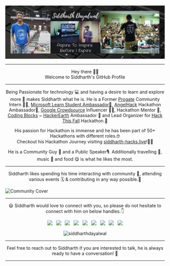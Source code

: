 ![Siddharth Dayalwal](https://raw.githubusercontent.com/siddharthdayalwal/siddharthdayalwal/master/Images/sid-cover-img.jpeg)

- - -
<p align="center">
  Hey there 👋🏻 <br>
  Welcome to Siddharth's GitHub Profile
</p>

- - -

<p align="center">Being Passionate for technology 💻 and having a desire to learn and explore more 💭 makes Siddharth what he is. He is a Former <a href="https://progate.com/">Progate</a> Community Intern 🤝🏻, <a href="https://studentambassadors.microsoft.com/en-US/">Microsoft Learn
Student Ambassador👨</a>, <a href="https://angelhack.com/">AngelHack</a> Hackathon Ambassador👑, <a href="https://crowdsource.google.com/about/">Google Crowdsource</a>  Influencer 🤳🏻, Hackathon Mentor 🎯, <a href="https://codingblocks.com/">Coding Blocks</a> ~ <a href="https://www.hackerearth.com/">HackerEarth</a> Ambassador 🚀 and Lead Organizer for <a href="https://hackthisfall.tech/">Hack This Fall</a> Hackathon.🍁</p>

<p align="center">His passion for Hackathon is immense and he has been part of 50+ Hackathons with different roles.🤓<br>Checkout his Hackathon Journey visiting <a href="https://siddharth-hacks.live/">siddharth-hacks.live</a>!🕺🏻</p>

<p align="center">He is a Community Guy 💖 and a Public Speaker🎙️. Additionally travelling 🧳, music 🎼 and food 😋 is what he likes the most.</p>

- - -

<p align="center">
  Siddharth likes spending his time interacting with community 💪, attending various events 🗓️ & contributing in any way possible.🌟
</p>

![Community Cover](https://raw.githubusercontent.com/siddharthdayalwal/siddharthdayalwal/master/Images/community-cover.png)

- - -
<p align="center"> 😃 Siddharth would love to connect with you, so please do not hesitate to connect with him on below handles.👇</p>

<p align="center">
  <a href="https://twitter.com/siddharth_hacks"><img src="https://upload.wikimedia.org/wikipedia/fr/thumb/c/c8/Twitter_Bird.svg/1200px-Twitter_Bird.svg.png" width="25"></img></a>&nbsp;&nbsp;
  <a href="https://www.instagram.com/siddharth_hacks"><img src="https://upload.wikimedia.org/wikipedia/commons/thumb/e/e7/Instagram_logo_2016.svg/768px-Instagram_logo_2016.svg.png" width="25"></img></a>&nbsp;&nbsp;
  <a href="https://www.linkedin.com/in/siddharth-dayalwal/"><img src="https://www.felberpr.com/wp-content/uploads/linkedin-logo.png" width="25"></img></a>&nbsp;&nbsp;
  <a href="mailto:siddharthdayalwal2000@gmail.com"><img src="https://image.flaticon.com/icons/png/512/281/281769.png" width="25"></img></a>&nbsp;&nbsp;
  <a href="https://medium.com/@siddharthdayalwal"><img src="https://upload.wikimedia.org/wikipedia/commons/thumb/e/ec/Medium_logo_Monogram.svg/1200px-Medium_logo_Monogram.svg.png" width="25"></img></a>&nbsp;&nbsp;
  <a href="https://www.youtube.com/c/SiddharthDayalwal?sub_confirmation=1"><img src="https://pngimg.com/uploads/youtube/youtube_PNG19.png" width="25"></img></a>&nbsp;&nbsp;
  <a href="https://www.facebook.com/siddharth.dayalwal"><img src="https://www.miscarriageassociation.org.uk/wp-content/uploads/2019/10/Facebook-Logo.png" width="25"></img></a>&nbsp;&nbsp;
  <a href="https://sessionize.com/siddharthdayalwal"><img src="https://sessionize.com/landing/images/brand/logo/sessionize-avatar.png" width="25"></img></a>&nbsp;&nbsp;
  <a href="https://www.twitch.tv/siddharth_hacks"><img src="https://seeklogo.com/images/T/twitch-tv-logo-51C922E0F0-seeklogo.com.png" width="25"></img></a>
</p>
<p align="center"> <img src="https://komarev.com/ghpvc/?username=siddharthdayalwal&label=Profile%20views&color=0e75b6&style=flat" alt="siddharthdayalwal" /> </p>

- - -
<p align="center">
  Feel free to reach out to Siddharth if you are interested to talk, he is always ready to have a conversation! 💯
</p>

- - -
